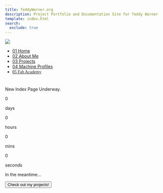 ```yaml
---
title: TeddyWarner.org
description: Project Portfolio and Documentation Site for Teddy Warner.
template: index.html
search:
  exclude: true
---
```


<head>
  <meta charset="UTF-8">
  <meta name="viewport" content="width=device-width, initial-scale=1.0">
  <title>Teddy Warner</title>
  <link rel="stylesheet" href="../assets/css/index.css">
  <script src="https://cdnjs.cloudflare.com/ajax/libs/jquery/3.3.1/jquery.min.js"></script>
  <script src="https://kit.fontawesome.com/79ff35ecec.js" crossorigin="anonymous"></script>
</head>

<img class="preloader" src="../images/index/loader.gif">
<div class="preloaderbg"></div>

<nav class="main-navigation">
    <ul>
      <li><a class="home" href="../"><span class="navnum">01</span> Home</a></li>
      <li><a class="about" href="http://teddywarner.com/About-Me/about/"><span class="navnum">02</span> About Me</a></li>
      <li><a class="proj" href="http://teddywarner.com/feed/"><span class="navnum">03</span> Projects</a></li>
      <li><a class="mach" href="http://teddywarner.com/Machine-Profiles/FusionPro48/"><span class="navnum">04</span> Machine Profiles</a></li>
      <li><a style="font-family: 'Fira Sans';" class="fab" href="https://fabacademy.org/2021/labs/charlotte/students/theodore-warner/"><span class="navnum">05</span> Fab Academy</a></li>
    </ul>
</nav>

<h1></h1>

<div class="modal">
  <p class="message">New Index Page Underway.</p>
        <div class="countdown-container">
            <div class="countdown-el days-c">
                <p class="big-text" id="days">0</p>
                <span>days</span>
            </div>
            <div class="countdown-el hours-c">
                <p class="big-text" id="hours">0</p>
                <span>hours</span>
            </div>
            <div class="countdown-el mins-c">
                <p class="big-text" id="mins">0</p>
                <span>mins</span>
            </div>
            <div class="countdown-el seconds-c">
                <p class="big-text" id="seconds">0</p>
                <span>seconds</span>
            </div>
        </div>
  <p class="sub-message">In the meantime...</p>
  <div class="options">
    <a href="http://teddywarner.com/feed/">
      <button class="btn" style="color:black;">Check out my projects!</button>
    </a>
  </div>
</div>

<!--<body>
  <main data-scroll-container>
   <section class="head" style="height:72em" data-scroll-section>
    <div class="funnyworm" style="z-index:-1;">
      <svg class="svgwave" xmlns="http://www.w3.org/2000/svg" width="651.13959" height="458.78751" viewBox="0 0 651.13959 458.78751">
        <defs>
          <linearGradient id="grad">
            <stop offset="5%" stop-color="#0f5cbf"/>
            <stop offset="25%" stop-color="#25d964"/>
            <stop offset="50%" stop-color="#f2b90f"/>
            <stop offset="75%" stop-color="#f24f13"/>
            <stop offset="95%" stop-color="#8080ff"/>
          </linearGradient>
        </defs>
         <path id="wavepath" d="m -248.17361,246.93888 c 24.96004,16.36036 49.9193,32.72021 73.62105,44.88566 23.70175,12.16546 46.14365,20.13548 67.53808,21.91827 21.394432,1.7828 41.73896,-2.62169 55.68722,-9.75315 13.948261,-7.13146 21.498958,-16.98931 26.847468,-29.99346 5.348511,-13.00415 8.494635,-29.15425 8.389798,-50.54871 -0.104836,-21.39446 -3.460633,-48.0311 -20.555114,-66.90869 -17.09448,-18.87758 -47.925876,-29.99366 -69.320482,-53.80018 -21.3946,-23.806515 -33.34963,-60.300818 -23.3865,-85.995374 9.96313,-25.694556 41.843213,-40.58591 77.291019,-49.395388 35.447805,-8.809479 74.459737,-11.536119 110.116538,-12.375089 35.656801,-0.83897 67.957003,0.209738 95.539133,5.768177 27.58214,5.558439 50.4435,15.625828 69.32095,30.518161 18.87746,14.8923329 33.7688,34.607632 51.59759,53.065601 17.82878,18.457969 38.59279,35.656435 67.22366,46.563331 28.63086,10.906891 65.1259,15.521211 101.62137,20.135581"></path>
         <text id="wavetext" text-anchor="middle">
          <textPath class="my-text" href="#wavepath" startOffset="50%">
          <animate attributeName="startOffset" from="-50%" to="150%" begin="0s" dur="100s" repeatCount="indefinite"></animate>
            TEDDYWARNER.ORG • TEDDYWARNER.ORG • TEDDYWARNER.ORG • TEDDYWARNER.ORG • TEDDYWARNER.ORG • TEDDYWARNER.ORG • TEDDYWARNER.ORG • TEDDYWARNER.ORG • TEDDYWARNER.ORG • TEDDYWARNER.ORG • TEDDYWARNER.ORG • TEDDYWARNER.ORG • TEDDYWARNER.ORG • TEDDYWARNER.ORG • TEDDYWARNER.ORG • 
          </textPath>
        </text>
      </svg>
    </div>
    <div class="avatar-container">
      <center>
        <img class="avatar">
      </center>
    </div>
    <div class="hole1" style="z-index:-1;">
      <svg class="svgspin1" xmlns="http://www.w3.org/2000/svg" width="109.01334mm" height="108.60135mm" viewBox="0 0 109.01334 108.60135">
        <defs>
          <clipPath id="myClip1">
              <path transform="scale(2.38)" d="M 24.714666,11.296318 C 13.323524,16.938343 5.1073711,23.065641 1.9044893,31.699804 -1.2983925,40.333967 0.51190865,51.474289 7.2957899,60.658898 14.079671,69.843507 25.836173,77.071843 36.337524,84.555813 c 10.50135,7.48397 19.746332,15.222649 29.77514,19.820247 10.028808,4.59759 20.840247,6.05374 27.921117,-1.09297 7.080869,-7.146718 10.430629,-22.895579 12.531879,-35.774947 2.10125,-12.879367 2.95373,-22.887717 0.92183,-31.987606 C 105.45558,26.420648 100.53937,18.230297 93.016916,11.685032 85.494457,5.1397676 75.366562,0.24052821 63.019063,0.36909154 50.671564,0.49765486 36.105807,5.6542924 24.714666,11.296318 Z"></path>
          </clipPath>
        </defs>
      </svg>
    </div>
    <div class="hole2" style="z-index:-1;">
      <svg class="svgspin2" xmlns="http://www.w3.org/2000/svg" width="139.41669mm" height="105.1701mm" viewBox="0 0 139.41669 105.1701">
        <defs>
          <clipPath id="myClip2">
            <path transform="scale(2.86)" d="m 62.849321,26.23857 c 6.914581,7.091318 16.376711,12.516217 29.18273,16.968074 12.806019,4.451858 28.954879,7.930418 37.909179,13.975608 8.95431,6.04519 10.67558,14.469968 8.06447,22.760979 -2.61111,8.29101 -9.33294,15.745074 -16.53733,19.979824 -7.20439,4.234755 -14.74191,5.084795 -24.609565,4.919735 -9.867656,-0.16505 -22.064076,-1.34522 -32.768676,-4.2537 C 53.385529,97.680613 44.174053,93.043994 35.51008,87.412892 26.846108,81.78179 18.730079,75.156459 12.24633,66.532136 5.7625818,57.907812 0.79925286,47.039032 0.34379623,37.56573 -0.1116604,28.092428 3.8848046,19.892876 8.7613652,13.546875 13.637926,7.2008746 19.394051,2.7091682 25.947569,1.0323236 32.501088,-0.64452108 39.851209,0.4935627 45.709704,5.4416481 51.568199,10.389733 55.93474,19.147253 62.849321,26.23857 Z"></path>
          </clipPath>
        </defs>
      </svg>
    </div>
    <div class="introabt">
      <div id="typed-strings">
        <h2>a student.</h2>
        <h2>a maker.</h2>
        <h2>a developer.</h2>
        <h2>an <em>award winning</em> designer.</h2>
        <h2>a graduate of the <a href="https://fabacademy.org/">Fab Academy</a>.</h2>
      </div>
      <h2><b>Hey! I’m Teddy Warner✌️,</b> <span id="typed"></span></h2>
      <h3>I'm a student at the University of Southern California's <a href="https://iovine-young.usc.edu/">Iovine and Young Academy</a>, currently located in <em>Charlotte, NC</em> 🇺🇸. As a graduate of the Fab Foundation's <a href="https://fabacademy.org/">Fab Academy</a>, I have a great interest in contemporary fabrication technologies, and a passion to spread the reaches of digital fabrication.
      </h3> 
      <h3> I utlize plethoras of fabrication processes to produce mixed-media projects equipped with additive and subtractive parts, custom electronics, and software integration. My personal work encompasses my hope to inspire & showcase the vast potential of digital fabrication.
      </h3>
      <h3 style="width:31em;">When I'm not studying, I love to lose myself in the internet or pick up a new book, hit a mountain bike trail with my friends, and foremost, continue work on a project. Regardless of the activity, you'll always find me listing to some music.
      </h3>
      <div id="abtmebttncontainer">
        <div id="circle">
          <svg version="1.1" xmlns="http://www.w3.org/2000/svg" xmlns:xlink="http://www.w3.org/1999/xlink" x="0px" y="0px" width="200px" height="200px" viewBox="0 0 300 300" xml:space="preserve" class="textrev">
            <defs>
              <path id="circlePath" d=" M 150, 150 m -60, 0 a 60,60 0 0,1 120,0 a 60,60 0 0,1 -120,0 "/>
            </defs>
            <g>
             <use xlink:href="#circlePath" fill="none"/>
               <text>
                 <textPath fill="var(--md-default-fg-color)" xlink:href="#circlePath">- More About Me - More About Me - More About Me </textPath>
               </text>
            </g>
            <a href="http://teddywarner.com/About-Me/about/" class="abtbtn" onmouseenter="leftrevon()" onmouseleave="leftrevoff()">
              <circle fill="none" cx="150" cy="150" r="75"/>
             </a>
          </svg>
        </div>
       </div>
    </div>
   </section>
    <section class="funnyquote" style="height:100vh;" data-scroll-section>
      <img class="quote" src="https://picsum.photos/800/400">
    </section>    
    <section class="featured-projects" data-scroll-section>
      <h2>Featured Projects</h2>
      <div class="grid">
        <div class="project shadowbox large">
          <img src="project1.jpg" alt="Project 1">
          <h3>Project 1</h3>
          <p>Lorem ipsum dolor sit amet, consectetur adipiscing elit. Donec sed odio dui.</p>
        </div>
        <div class="project shadowbox medium">
          <img src="project2.jpg" alt="Project 2">
          <h3>Project 2</h3>
          <p>Lorem ipsum dolor sit amet, consectetur adipiscing elit. Donec sed odio dui.</p>
        </div>
        <div class="project shadowbox small">
          <img src="project3.jpg" alt="Project 3">
          <h3>Project 3</h3>
          <p>Lorem ipsum dolor sit amet, consectetur adipiscing elit. Donec sed odio dui.</p>
        </div>
        <div class="project shadowbox small">
          <img src="project4.jpg" alt="Project 4">
          <h3>Project 4</h3>
          <p>Lorem ipsum dolor sit amet, consectetur adipiscing elit. Donec sed odio dui.</p>
        </div>
        <div class="project shadowbox large">
          <img src="project5.jpg" alt="Project 5">
          <h3>Project 5</h3>
          <p>Lorem ipsum dolor sit amet, consectetur adipiscing elit. Donec sed odio dui.</p>
        </div>
      </div>
    </section>    
    <section class="featured-articles" data-scroll-section>
      <h2>Featured Articles</h2>
      <div class="article-scroller">
        <div class="article-set">
          <div class="article">
            <img src="article1.jpg" alt="Article 1">
            <h3>Article 1</h3>
            <p>Lorem ipsum dolor sit amet, consectetur adipiscing elit. Donec sed odio dui.</p>
          </div>
          <div class="article">
            <img src="article2.jpg" alt="Article 2">
            <h3>Article 2</h3>
            <p>Lorem ipsum dolor sit amet, consectetur adipiscing elit. Donec sed odio dui.</p>
          </div>
          <div class="article">
            <img src="article3.jpg" alt="Article 3">
            <h3>Article 3</h3>
            <p>Lorem ipsum dolor sit amet, consectetur adipiscing elit. Donec sed odio dui.</p>
          </div>
        </div>
        <div class="article-set">
          <div class="article">
            <img src="article4.jpg" alt="Article 4">
            <h3>Article 4</h3>
            <p>Lorem ipsum dolor sit amet, consectetur adipiscing elit. Donec sed odio dui.</p>
          </div>
          <div class="article">
            <img src="article5.jpg" alt="Article 5">
            <h3>Article 5</h3>
            <p>Lorem ipsum dolor sit amet, consectetur adipiscing elit. Donec sed odio dui.</p>
          </div>
          <div class="article">
            <img src="article6.jpg" alt="Article 6">
            <h3>Article 6</h3>
            <p>Lorem ipsum dolor sit amet, consectetur adipiscing elit. Donec sed odio dui.</p>
          </div>
        </div>
        <div class="article-set">
          <div class="article">
            <img src="article7.jpg" alt="Article 7">
            <h3>Article 7</h3>
            <p>Lorem ipsum dolor sit amet, consectetur adipiscing elit. Donec sed odio dui.</p>
          </div>
          <div class="article">
            <img src="article8.jpg" alt="Article 8">
            <h3>Article 8</h3>
            <p>Lorem ipsum dolor sit amet, consectetur adipiscing elit. Donec sed odio dui.</p>
          </div>
          <div class="article">
            <img src="article9.jpg" alt="Article 9">
            <h3>Article 9</h3>
            <p>Lorem ipsum dolor sit amet, consectetur adipiscing elit. Donec sed odio dui.</p>
          </div>
        </div>
      </div>
      <div class="navigation-arrows">
        <button class="next-arrow"></button>
        <button class="prev-arrow"></button>
      </div>
    </section>
    <h1></h1>
  </main>-->

  <script src="https://cdn.jsdelivr.net/npm/locomotive-scroll@4.1.4/dist/locomotive-scroll.min.js"></script>
  <script src="https://cdn.jsdelivr.net/npm/typed.js@2.0.12"></script>
  <script>
    var supportsCssVars = function() {
        var e, t = document.createElement("style");
        return t.innerHTML = "root: { --tmp-var: bold; }", document.head.appendChild(t), e = !!(window.CSS && window.CSS.supports && window.CSS.supports("font-weight", "var(--tmp-var)")), t.parentNode.removeChild(t), e};
    supportsCssVars() || alert("Please view this page in a modern browser that supports CSS Variables :)."); 
    window.onload = function() {
        if(!window.location.hash) {
            window.location = window.location + '#/';
            window.location.reload();
        }
    }
    window.addEventListener( "pageshow", function ( event ) {
      var historyTraversal = event.persisted || 
                            ( typeof window.performance != "undefined" && 
                                  window.performance.navigation.type === 2 );
      if ( historyTraversal ) {
        window.location.reload();
        (function ($) {
          preloaderFadeOutInit();
        })(jQuery);
      }
    });
    function preloaderFadeOutInit(){  
      $('.preloader').delay(1800).fadeOut(525);
      $('.main-content').hide().delay(2500).fadeIn(160);
      $('.preloaderbg').delay(2500).fadeOut(160);
      $('body').attr('id','');
    }
    jQuery(window).on('load', function () {
      (function ($) {
      preloaderFadeOutInit();
      })(jQuery);
    });
    const scroll = new LocomotiveScroll({
      el: document.querySelector('[data-scroll-container]'),
      smooth: true,
      smoothMobile: true,
      inertia: 0.75,
      touchMultiplier: 2.5,
    });
    window.addEventListener('load', () => {
      scroll.update();
    });
    var typed = new Typed('#typed', {
      stringsElement: '#typed-strings',
      startDelay: 1000,
      loop: true
    });
    var typed = new Typed('#typed2', {
      stringsElement: '#typed-strings2',
      startDelay: 1000,
    });
    const element = document.body;
    let lastScroll = 0;
    scroll.on('scroll', (instance) => {
      document.documentElement.setAttribute('data-direction', instance.direction);
      document.documentElement.setAttribute('data-speed', instance.speed);
      document.documentElement.setAttribute('data-scrollY', instance.scroll.y);
      const currentScroll = instance.scroll.y;
      if (currentScroll <= 0) {
        element.classList.remove("scrollUp");
        return;
      }
      if (currentScroll > lastScroll && !element.classList.contains("scrollDown")) {
        element.classList.remove("scrollUp");
        element.classList.add("scrollDown");
      } else if (
        currentScroll < lastScroll &&
        element.classList.contains("scrollDown")
      ) {
        element.classList.remove("scrollDown");
        element.classList.add("scrollUp");
      }
      lastScroll = currentScroll;
    });
    function togglemenu() {
      var element = document.body;
        element.classList.toggle("toggle");
        element.classList.add("scrollUp");
    } 
    function leftrevon() {
      var element = document.body;
        element.classList.add("revleft");
    } 
    function leftrevoff() {
      var element = document.body;
        element.classList.remove("revleft");
    } 
    const articleScroller = document.querySelector('.article-scroller');
    const articleSets = document.querySelectorAll('.article-set');
    const prevArrow = document.querySelector('.prev-arrow');
    const nextArrow = document.querySelector('.next-arrow');
    let currentSet = 0;
    const scrollAmount = articleSets[0].clientWidth + parseInt(window.getComputedStyle(articleSets[0]).marginRight);
    function scrollNext() {
      currentSet = (currentSet + 1) % articleSets.length;
      articleScroller.scrollTo({
        left: scrollAmount * currentSet,
        behavior: 'smooth',
      });
    }
    function scrollPrev() {
      console.log("Hello world!"); 
      currentSet = (currentSet - 1 + articleSets.length) % articleSets.length;
      articleScroller.scrollTo({
        left: scrollAmount * currentSet,
        behavior: 'smooth',
      });
    }
    prevArrow.addEventListener('click', scrollPrev);
    nextArrow.addEventListener('click', scrollNext);
    function scrollFirst() {
      currentSet = 0;
      articleScroller.scrollTo({
        left: scrollAmount * currentSet,
        behavior: 'smooth',
      });
    }
    function scrollLast() {
      currentSet = articleSets.length - 1;
      articleScroller.scrollTo({
        left: scrollAmount * currentSet,
        behavior: 'smooth',
      });
    }
    prevArrow.addEventListener('click', () => {
      if (currentSet === 0) {
        scrollLast();
      } else {
        scrollPrev();
      }
    });
    nextArrow.addEventListener('click', () => {
      if (currentSet === articleSets.length - 1) {
        scrollFirst();
      } else {
        scrollNext();
      }
    });
  </script>
  <script>
    const daysEl = document.getElementById("days");
    const hoursEl = document.getElementById("hours");
    const minsEl = document.getElementById("mins");
    const secondsEl = document.getElementById("seconds");
    const newYears = "8 Sep 2023";
    function countdown() {
        const newYearsDate = new Date(newYears);
        const currentDate = new Date();
        const totalSeconds = (newYearsDate - currentDate) / 1000;
        const days = Math.floor(totalSeconds / 3600 / 24);
        const hours = Math.floor(totalSeconds / 3600) % 24;
        const mins = Math.floor(totalSeconds / 60) % 60;
        const seconds = Math.floor(totalSeconds) % 60;
        daysEl.innerHTML = days;
        hoursEl.innerHTML = formatTime(hours);
        minsEl.innerHTML = formatTime(mins);
        secondsEl.innerHTML = formatTime(seconds);
    }
    function formatTime(time) {
        return time < 10 ? `0${time}` : time;
    }
    // initial call
    countdown();
    setInterval(countdown, 1000);
  </script>
</body>
</html>
